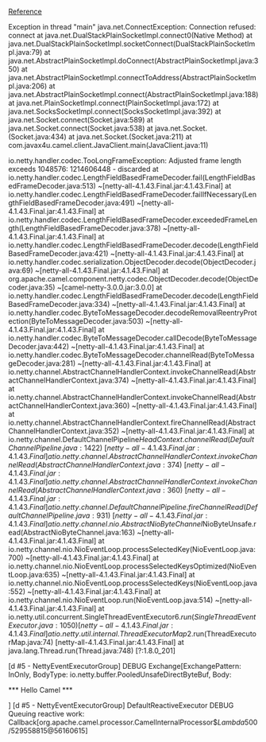 



[Reference](http://www.masterspringboot.com/various/camel/using-camel-netty-components-to-manage-socket-routes)


Exception in thread "main" java.net.ConnectException: Connection refused: connect
	at java.net.DualStackPlainSocketImpl.connect0(Native Method)
	at java.net.DualStackPlainSocketImpl.socketConnect(DualStackPlainSocketImpl.java:79)
	at java.net.AbstractPlainSocketImpl.doConnect(AbstractPlainSocketImpl.java:350)
	at java.net.AbstractPlainSocketImpl.connectToAddress(AbstractPlainSocketImpl.java:206)
	at java.net.AbstractPlainSocketImpl.connect(AbstractPlainSocketImpl.java:188)
	at java.net.PlainSocketImpl.connect(PlainSocketImpl.java:172)
	at java.net.SocksSocketImpl.connect(SocksSocketImpl.java:392)
	at java.net.Socket.connect(Socket.java:589)
	at java.net.Socket.connect(Socket.java:538)
	at java.net.Socket.<init>(Socket.java:434)
	at java.net.Socket.<init>(Socket.java:211)
	at com.javax4u.camel.client.JavaClient.main(JavaClient.java:11)
	
io.netty.handler.codec.TooLongFrameException: Adjusted frame length exceeds 1048576: 1214606448 - discarded
	at io.netty.handler.codec.LengthFieldBasedFrameDecoder.fail(LengthFieldBasedFrameDecoder.java:513) ~[netty-all-4.1.43.Final.jar:4.1.43.Final]
	at io.netty.handler.codec.LengthFieldBasedFrameDecoder.failIfNecessary(LengthFieldBasedFrameDecoder.java:491) ~[netty-all-4.1.43.Final.jar:4.1.43.Final]
	at io.netty.handler.codec.LengthFieldBasedFrameDecoder.exceededFrameLength(LengthFieldBasedFrameDecoder.java:378) ~[netty-all-4.1.43.Final.jar:4.1.43.Final]
	at io.netty.handler.codec.LengthFieldBasedFrameDecoder.decode(LengthFieldBasedFrameDecoder.java:421) ~[netty-all-4.1.43.Final.jar:4.1.43.Final]
	at io.netty.handler.codec.serialization.ObjectDecoder.decode(ObjectDecoder.java:69) ~[netty-all-4.1.43.Final.jar:4.1.43.Final]
	at org.apache.camel.component.netty.codec.ObjectDecoder.decode(ObjectDecoder.java:35) ~[camel-netty-3.0.0.jar:3.0.0]
	at io.netty.handler.codec.LengthFieldBasedFrameDecoder.decode(LengthFieldBasedFrameDecoder.java:334) ~[netty-all-4.1.43.Final.jar:4.1.43.Final]
	at io.netty.handler.codec.ByteToMessageDecoder.decodeRemovalReentryProtection(ByteToMessageDecoder.java:503) ~[netty-all-4.1.43.Final.jar:4.1.43.Final]
	at io.netty.handler.codec.ByteToMessageDecoder.callDecode(ByteToMessageDecoder.java:442) ~[netty-all-4.1.43.Final.jar:4.1.43.Final]
	at io.netty.handler.codec.ByteToMessageDecoder.channelRead(ByteToMessageDecoder.java:281) ~[netty-all-4.1.43.Final.jar:4.1.43.Final]
	at io.netty.channel.AbstractChannelHandlerContext.invokeChannelRead(AbstractChannelHandlerContext.java:374) ~[netty-all-4.1.43.Final.jar:4.1.43.Final]
	at io.netty.channel.AbstractChannelHandlerContext.invokeChannelRead(AbstractChannelHandlerContext.java:360) ~[netty-all-4.1.43.Final.jar:4.1.43.Final]
	at io.netty.channel.AbstractChannelHandlerContext.fireChannelRead(AbstractChannelHandlerContext.java:352) ~[netty-all-4.1.43.Final.jar:4.1.43.Final]
	at io.netty.channel.DefaultChannelPipeline$HeadContext.channelRead(DefaultChannelPipeline.java:1422) ~[netty-all-4.1.43.Final.jar:4.1.43.Final]
	at io.netty.channel.AbstractChannelHandlerContext.invokeChannelRead(AbstractChannelHandlerContext.java:374) ~[netty-all-4.1.43.Final.jar:4.1.43.Final]
	at io.netty.channel.AbstractChannelHandlerContext.invokeChannelRead(AbstractChannelHandlerContext.java:360) ~[netty-all-4.1.43.Final.jar:4.1.43.Final]
	at io.netty.channel.DefaultChannelPipeline.fireChannelRead(DefaultChannelPipeline.java:931) ~[netty-all-4.1.43.Final.jar:4.1.43.Final]
	at io.netty.channel.nio.AbstractNioByteChannel$NioByteUnsafe.read(AbstractNioByteChannel.java:163) ~[netty-all-4.1.43.Final.jar:4.1.43.Final]
	at io.netty.channel.nio.NioEventLoop.processSelectedKey(NioEventLoop.java:700) ~[netty-all-4.1.43.Final.jar:4.1.43.Final]
	at io.netty.channel.nio.NioEventLoop.processSelectedKeysOptimized(NioEventLoop.java:635) ~[netty-all-4.1.43.Final.jar:4.1.43.Final]
	at io.netty.channel.nio.NioEventLoop.processSelectedKeys(NioEventLoop.java:552) ~[netty-all-4.1.43.Final.jar:4.1.43.Final]
	at io.netty.channel.nio.NioEventLoop.run(NioEventLoop.java:514) ~[netty-all-4.1.43.Final.jar:4.1.43.Final]
	at io.netty.util.concurrent.SingleThreadEventExecutor$6.run(SingleThreadEventExecutor.java:1050) [netty-all-4.1.43.Final.jar:4.1.43.Final]
	at io.netty.util.internal.ThreadExecutorMap$2.run(ThreadExecutorMap.java:74) [netty-all-4.1.43.Final.jar:4.1.43.Final]
	at java.lang.Thread.run(Thread.java:748) [?:1.8.0_201]
	
[d #5 - NettyEventExecutorGroup] DEBUG Exchange[ExchangePattern: InOnly, BodyType: io.netty.buffer.PooledUnsafeDirectByteBuf, Body: 

 *** Hello Camel *** 

]
[d #5 - NettyEventExecutorGroup] DefaultReactiveExecutor  DEBUG Queuing reactive work: Callback[org.apache.camel.processor.CamelInternalProcessor$$Lambda$500/529558815@56160615]
